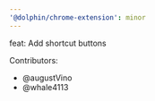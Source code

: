 ```yaml
---
'@dolphin/chrome-extension': minor
---
```


feat: Add shortcut buttons

Contributors:

- @augustVino
- @whale4113
